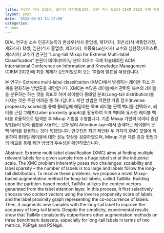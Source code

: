 ```yaml
---
title: 한상우 석사 졸업생, 최은성 석박통합과정, 임찬 석사 졸업생 CIKM 2022 국제 학술대회 논문 채택
layout: post
date: '2022-08-01 14:17:00'
categories:
- news
---
```


DIAL 연구실 소속 인공지능학과 한상우(석사 졸업생, 제1저자), 최은성(석·박통합과정, 제2저자) 학생, 임찬(석사 졸업생, 제3저자), 이종욱(교신저자) 교수와 심현정(카이스트, 제4저자) 교수가 연구한 “Long-tail Mixup for Extreme Multi-label Classification” 논문이 데이터마이닝 분야 최우수 국제 학술대회인 ACM International Conference on Information and Knowledge Management (CIKM 2022)에 최종 게재가 승인되었으며 오는 10월에 발표될 예정입니다.

본 연구는 Extreme multi-label classifcation (XMC)에서 발생하는 레이블 희소 문제를 완화하는 방법론을 제안합니다. XMC는 수많은 레이블에서 관련된 복수의 레이블을 분류하는 하는 것을 목표로 하며 레이블이 롱테일 분포(Long-tail distribution)를 가지는 것은 주된 어려움 중 하나입니다. 제안 방법은 역편향 가중 점수(Inverse propensity scores)를 통해 롱테일에 해당하는 목표 레이블 문맥 벡터를 선택하고, 레이블 근접 그래프(Label proximity graph)를 활용하여 목표 벡터와 유사한 레이블 벡터를 효율적으로 탐색한 후 Mixup 기법을 수행합니다. 기존 Mixup 기반의 데이터 증강 방법들이 입력 샘플을 사용하는 것과 달리 Attention layer에서 출력하는 레이블의 문맥 벡터를 활용하는 것이 특징입니다. 연구진은 최근 제안된 두 가지의 XMC 모델에 적용하여 롱테일 레이블에 대한 성능 향상을 검증하였으며, Mixup 기반 다른 증강 방법과의 비교를 통해 제안 방법의 우수성을 확인하였습니다.

Abstract:
Extreme multi-label classification (XMC) aims at finding multiple relevant labels for a given sample from a huge label set at the industrial scale. The XMC problem inherently poses two challenges: scalability and label sparsity – the number of labels is too large and labels follow the long-tail distribution. To resolve these problems, we propose a novel Mixup-based augmentation method for long-tail labels, called TailMix. Building upon the partition-based model, TailMix utilizes the context vectors generated from the label attention layer. In this process, it first selectively chooses two context vectors using the inverse propensity score of labels and the label proximity graph representing the co-occurrence of labels. Then, it augments new samples with the long-tail label to improve the accuracy of long-tail labels. Despite the simplicity, experimental results show that TailMix consistently outperforms other augmentation methods on three benchmark datasets, especially for long-tail labels in terms of two metrics, PSP@k and PSN@k.
